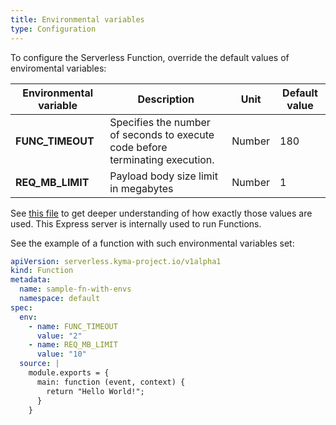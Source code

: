 ```yaml
---
title: Environmental variables
type: Configuration
---
```


To configure the Serverless Function, override the default values of enviromental variables:

| Environmental variable | Description                                                                   | Unit   | Default value |
| ---------------------- | ----------------------------------------------------------------------------- | ------ | ------------- |
| **FUNC_TIMEOUT**       | Specifies the number of seconds to execute code before terminating execution. | Number | 180           |
| **REQ_MB_LIMIT**       | Payload body size limit in megabytes                                          | Number | 1             |

See [this file](https://github.com/kubeless/runtimes/blob/master/stable/nodejs/kubeless.js) to get deeper understanding of how exactly those values are used. This Express server is internally used to run Functions.

See the example of a function with such environmental variables set:

```yaml
apiVersion: serverless.kyma-project.io/v1alpha1
kind: Function
metadata:
  name: sample-fn-with-envs
  namespace: default
spec:
  env:
    - name: FUNC_TIMEOUT
      value: "2"
    - name: REQ_MB_LIMIT
      value: "10"
  source: |
    module.exports = {
      main: function (event, context) {
        return "Hello World!";
      }
    }
```
